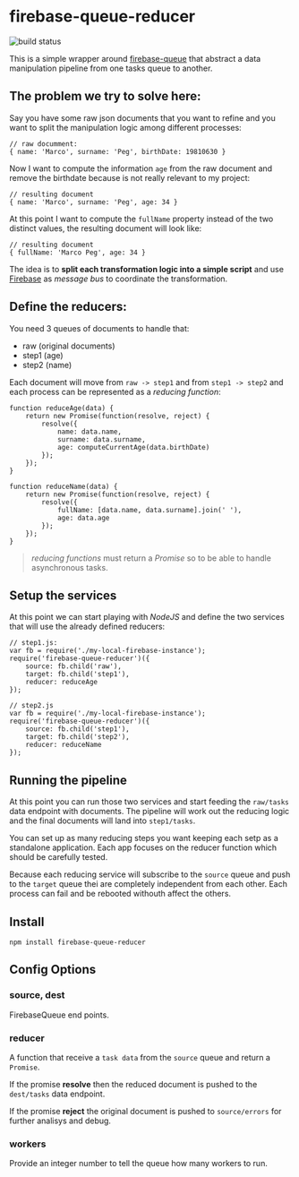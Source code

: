 # firebase-queue-reducer 

![build status](https://travis-ci.org/trialbee/firebase-queue-reducer.svg?branch=master)

This is a simple wrapper around [firebase-queue](https://github.com/firebase/firebase-queue) that abstract a data manipulation pipeline from one tasks queue to another.

## The problem we try to solve here:

Say you have some raw json documents that you want to refine and you want to split the manipulation logic among different processes:

	// raw documment:
	{ name: 'Marco', surname: 'Peg', birthDate: 19810630 }
	
Now I want to compute the information `age` from the raw document and remove the birthdate because is not really relevant to my project:
	
	// resulting document
	{ name: 'Marco', surname: 'Peg', age: 34 }
	
At this point I want to compute the `fullName` property instead of the two distinct values, the resulting document will look like:
	
	// resulting document
	{ fullName: 'Marco Peg', age: 34 }
	
The idea is to **split each transformation logic into a simple script** and use [Firebase](https://www.firebase.com/) as _message bus_ to coordinate the transformation.

## Define the reducers:

You need 3 queues of documents to handle that:

- raw (original documents)
- step1 (age)
- step2 (name)

Each document will move from `raw -> step1` and from `step1 -> step2` and each process can be represented as a _reducing function_:

	function reduceAge(data) {
		return new Promise(function(resolve, reject) {
			resolve({
				name: data.name,
				surname: data.surname,
				age: computeCurrentAge(data.birthDate)
			});
		});
	}
	
	function reduceName(data) {
		return new Promise(function(resolve, reject) {
			resolve({
				fullName: [data.name, data.surname].join(' '),
				age: data.age
			});
		});
	}
	
> _reducing functions_ must return a _Promise_ so to be able to handle asynchronous
> tasks.

## Setup the services

At this point we can start playing with _NodeJS_ and define the two services that will use the already defined reducers:

	// step1.js:
	var fb = require('./my-local-firebase-instance');
	require('firebase-queue-reducer')({
		source: fb.child('raw'),
		target: fb.child('step1'),
		reducer: reduceAge
	});
	
	// step2.js
	var fb = require('./my-local-firebase-instance');
	require('firebase-queue-reducer')({
		source: fb.child('step1'),
		target: fb.child('step2'),
		reducer: reduceName
	});
	
## Running the pipeline

At this point you can run those two services and start feeding the `raw/tasks` data endpoint with documents. The pipeline will work out the reducing logic and the final documents will land into `step1/tasks`.

You can set up as many reducing steps you want keeping each setp as a standalone application. Each app focuses on the reducer function which should be carefully tested.

Because each reducing service will subscribe to the `source` queue and push to the `target` queue thei are completely independent from each other. Each process can fail and be rebooted withouth affect the others.


## Install

	npm install firebase-queue-reducer
	
## Config Options

### source, dest

FirebaseQueue end points.

### reducer

A function that receive a `task data` from the `source` queue and return a `Promise`.

If the promise **resolve** then the reduced document is pushed to the `dest/tasks` data endpoint.

If the promise **reject** the original document is pushed to `source/errors` for further analisys and debug.

### workers

Provide an integer number to tell the queue how many workers to run.


	


